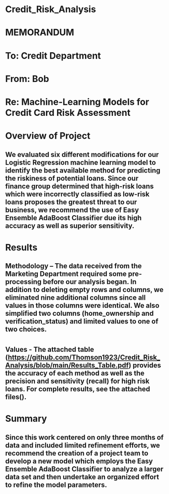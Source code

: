 # Credit_Risk_Analysis
# MEMORANDUM

# To: Credit Department
# From: Bob
# Re: Machine-Learning Models for Credit Card Risk Assessment
#
# Overview of Project
## We evaluated six different modifications for our Logistic Regression machine learning model to identify the best available method for predicting the riskiness of potential loans. Since our finance group determined that high-risk loans which were incorrectly classified as low-risk loans proposes the greatest threat to our business, we recommend the use of Easy Ensemble AdaBoost Classifier due its high accuracy as well as superior sensitivity. 
#
# Results
## Methodology – The data received from the Marketing Department required some pre-processing before our analysis began. In addition to deleting empty rows and columns, we eliminated nine additional columns since all values in those columns were identical. We also simplified two columns (home_ownership and verification_status) and limited values to one of two choices. 
#
## Values - The attached table (https://github.com/Thomson1923/Credit_Risk_Analysis/blob/main/Results_Table.pdf) provides the accuracy of each method as well as the precision and sensitivity (recall) for high risk loans. For complete results, see the attached files().
#
# Summary
## Since this work centered on only three months of data and included limited refinement efforts, we recommend the creation of a project team to develop a new model which employs the Easy Ensemble AdaBoost Classifier to analyze a larger data set and then undertake an organized effort to refine the model parameters.
